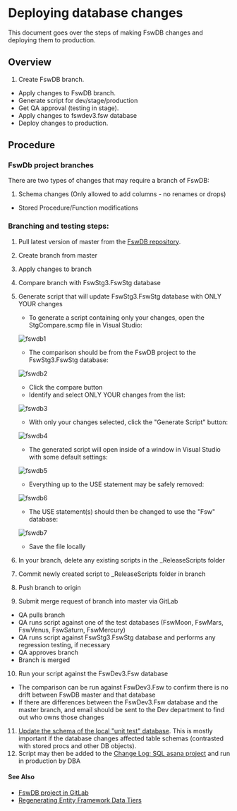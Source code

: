 # Deploying database changes

This document goes over the steps of making FswDB changes and deploying them
to production.

## Overview

1. Create FswDB branch.
* Apply changes to FswDB branch.
* Generate script for dev/stage/production
* Get QA approval (testing in stage).
* Apply changes to fswdev3.fsw database
* Deploy changes to production.

## Procedure

### FswDb project branches

There are two types of changes that may require a branch of FswDB:

1. Schema changes (Only allowed to add columns - no renames or drops)
* Stored Procedure/Function modifications


### Branching and testing steps:

1. Pull latest version of master from the [FswDB repository](http://gitlab.fsw.com/tfs/FswDB).
2. Create branch from master
3. Apply changes to branch
4. Compare branch with FswStg3.FswStg database
5. Generate script that will update FswStg3.FswStg database with ONLY YOUR changes
    * To generate a script containing only your changes, open the StgCompare.scmp file in Visual Studio:  

    ![fswdb1](http://gitlab.fsw.com/tfs/library/uploads/b1fdd3f41610fcc900c822382c406b4b/fswdb1.PNG)  

    * The comparison should be from the FswDB project to the FswStg3.FswStg database:  

    ![fswdb2](http://gitlab.fsw.com/tfs/library/uploads/eed1784e14bbd17744ad1a5d4d87f522/fswdb2.PNG)     

    * Click the compare button
    * Identify and select ONLY YOUR changes from the list:  

    ![fswdb3](http://gitlab.fsw.com/tfs/library/uploads/11ba9e1e2044375f9aaf5e52c7ab896b/fswdb3.PNG)  

    * With only your changes selected, click the "Generate Script" button:  

    ![fswdb4](http://gitlab.fsw.com/tfs/library/uploads/7f56a2ed12b5d779c366f8537a0170ad/fswdb4.PNG)  

    * The generated script will open inside of a window in Visual Studio with some default settings:  

    ![fswdb5](http://gitlab.fsw.com/tfs/library/uploads/fa70783090d29aded8d4b53f7d9c44b2/fswdb5.PNG)  

    * Everything up to the USE statement may be safely removed:  

    ![fswdb6](http://gitlab.fsw.com/tfs/library/uploads/1dde359d05cb7f6e35d08e5d02a8a9ea/fswdb6.PNG)  

    * The USE statement(s) should then be changed to use the "Fsw" database:  

    ![fswdb7](http://gitlab.fsw.com/tfs/library/uploads/e43708018698bf1d9b61188d55f85581/fswdb7.PNG)  

    * Save the file locally

6. In your branch, delete any existing scripts in the _ReleaseScripts folder
7. Commit newly created script to _ReleaseScripts folder in branch
8. Push branch to origin
9. Submit merge request of branch into master via GitLab
 * QA pulls branch
 * QA runs script against one of the test databases (FswMoon, FswMars, FswVenus, FswSaturn, FswMercury)
 * QA runs script against FswStg3.FswStg database and performs any regression testing, if necessary
 * QA approves branch
 * Branch is merged
10. Run your script against the FswDev3.Fsw database
 * The comparison can be run against FswDev3.Fsw to confirm there is no drift between FswDB master and that database
 * If there are differences between the FswDev3.Fsw database and the master branch, and email should be sent to the Dev department to find out who owns those changes
11. [Update the schema of the local "unit test" database](http://gitlab.fsw.com/tfs/library/wikis/Testing/TestDatabase#updating-the-schema).  This is mostly important if the database changes affected table schemas (contrasted with stored procs and other DB objects).
12. Script may then be added to the [Change Log: SQL asana project](https://app.asana.com/0/30603980759983/list) and run in production by DBA



#### See Also

* [FswDB project in GitLab](http://gitlab.fsw.com/tfs/FswDB)
* [Regenerating Entity Framework Data Tiers](http://gitlab.fsw.com/tfs/library/wikis/data/datatiers/entityFramework/regen)
